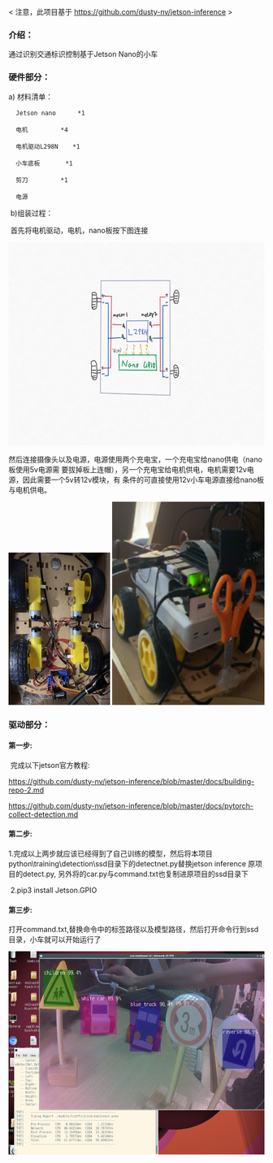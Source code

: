 < 注意，此项目基于 https://github.com/dusty-nv/jetson-inference >

### 介绍：

通过识别交通标识控制基于Jetson Nano的小车

### 硬件部分：

a)    材料清单：

      Jetson nano      *1

      电机         *4

      电机驱动L298N    *1

      小车底板       *1

      剪刀         *1

      电源         

​    b)组装过程：

​		首先将电机驱动，电机，nano板按下图连接

   <img width='800' height='400' src="https://github.com/cannonyao/jetson-car/blob/main/images/1.JPG"/>

​	然后连接摄像头以及电源，电源使用两个充电宝，一个充电宝给nano供电（nano板使用5v电源需	要拔掉板上连帽），另一个充电宝给电机供电，电机需要12v电源，因此需要一个5v转12v模块，有	条件的可直接使用12v小车电源直接给nano板与电机供电。

   <img width='200' height='300' src="https://github.com/cannonyao/jetson-car/blob/main/images/2.JPG"/>

  <img width='300' height='400' src="https://github.com/cannonyao/jetson-car/blob/main/images/3.png"/>

### 驱动部分：

#### 	**第一步:**

​			完成以下jetson官方教程:

   https://github.com/dusty-nv/jetson-inference/blob/master/docs/building-repo-2.md

   https://github.com/dusty-nv/jetson-inference/blob/master/docs/pytorch-collect-detection.md

#### 	第二步:

​			1.完成以上两步就应该已经得到了自己训练的模型，然后将本项目python\training\detection\ssd目录下的detectnet.py替换jetson inference 原项目的detect.py, 另外将的car.py与command.txt也复制进原项目的ssd目录下

​			2.pip3 install Jetson.GPIO

#### 	第三步:

​			打开command.txt,替换命令中的标签路径以及模型路径，然后打开命令行到ssd目录，小车就可以开始运行了

<img width='600' height='400' src="https://github.com/cannonyao/jetson-car/blob/main/images/4.png"/>

